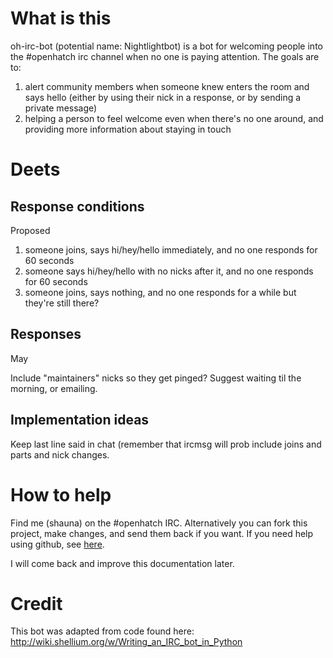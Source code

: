 # What is this

oh-irc-bot (potential name: Nightlightbot) is a bot for welcoming people into the #openhatch irc channel 
when no one is paying attention.  The goals are to:

1) alert community members when someone knew enters the room and says hello (either by using their nick
in a response, or by sending a private message)
2) helping a person to feel welcome even when there's no one around, and providing more information about
staying in touch

# Deets

## Response conditions

Proposed

1) someone joins, says hi/hey/hello immediately, and no one responds for 60 seconds
2) someone says hi/hey/hello with no nicks after it, and no one responds for 60 seconds
3) someone joins, says nothing, and no one responds for a while but they're still there?

## Responses

May 

Include "maintainers" nicks so they get pinged?
Suggest waiting til the morning, or emailing.

## Implementation ideas

Keep last line said in chat (remember that ircmsg will prob include joins and parts and nick changes.

# How to help

Find me (shauna) on the #openhatch IRC.  Alternatively you can fork this project, make changes, and send
them back if you want.  If you need help using github, see [here](https://openhatch.org/wiki/Git_Basics).

I will come back and improve this documentation later.

# Credit

This bot was adapted from code found here: http://wiki.shellium.org/w/Writing_an_IRC_bot_in_Python
